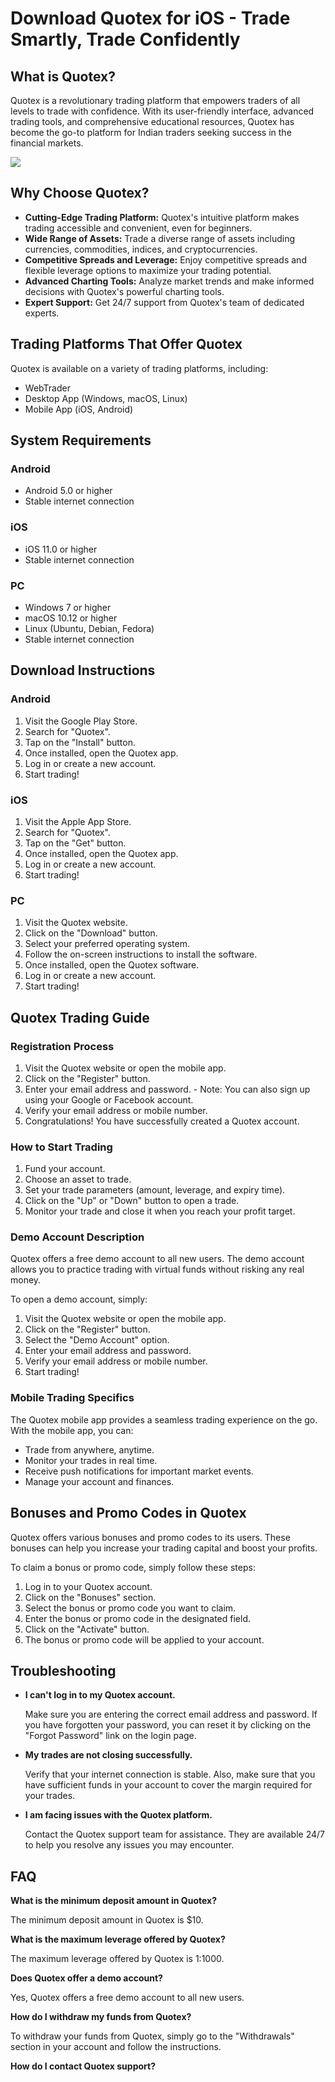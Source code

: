 # Download Quotex for iOS - Trade Smartly, Trade Confidently

## What is Quotex?

Quotex is a revolutionary trading platform that empowers traders of all
levels to trade with confidence. With its user-friendly interface,
advanced trading tools, and comprehensive educational resources, Quotex
has become the go-to platform for Indian traders seeking success in the
financial markets.

[![](https://static.quotex.io/files/10_en/300_250.jpg)](https://traff.sbs/brokerqxlid)

## Why Choose Quotex?

-   **Cutting-Edge Trading Platform:** Quotex\'s intuitive platform
    makes trading accessible and convenient, even for beginners.
-   **Wide Range of Assets:** Trade a diverse range of assets including
    currencies, commodities, indices, and cryptocurrencies.
-   **Competitive Spreads and Leverage:** Enjoy competitive spreads and
    flexible leverage options to maximize your trading potential.
-   **Advanced Charting Tools:** Analyze market trends and make informed
    decisions with Quotex\'s powerful charting tools.
-   **Expert Support:** Get 24/7 support from Quotex\'s team of
    dedicated experts.

## Trading Platforms That Offer Quotex

Quotex is available on a variety of trading platforms, including:

-   WebTrader
-   Desktop App (Windows, macOS, Linux)
-   Mobile App (iOS, Android)

## System Requirements

### Android

-   Android 5.0 or higher
-   Stable internet connection

### iOS

-   iOS 11.0 or higher
-   Stable internet connection

### PC

-   Windows 7 or higher
-   macOS 10.12 or higher
-   Linux (Ubuntu, Debian, Fedora)
-   Stable internet connection

## Download Instructions

### Android

1.  Visit the Google Play Store.
2.  Search for "Quotex".
3.  Tap on the "Install" button.
4.  Once installed, open the Quotex app.
5.  Log in or create a new account.
6.  Start trading!

### iOS

1.  Visit the Apple App Store.
2.  Search for "Quotex".
3.  Tap on the "Get" button.
4.  Once installed, open the Quotex app.
5.  Log in or create a new account.
6.  Start trading!

### PC

1.  Visit the Quotex website.
2.  Click on the "Download" button.
3.  Select your preferred operating system.
4.  Follow the on-screen instructions to install the software.
5.  Once installed, open the Quotex software.
6.  Log in or create a new account.
7.  Start trading!

## Quotex Trading Guide

### Registration Process

1.  Visit the Quotex website or open the mobile app.
2.  Click on the "Register" button.
3.  Enter your email address and password. - Note: You can also sign up
    using your Google or Facebook account.
4.  Verify your email address or mobile number.
5.  Congratulations! You have successfully created a Quotex account.

### How to Start Trading

1.  Fund your account.
2.  Choose an asset to trade.
3.  Set your trade parameters (amount, leverage, and expiry time).
4.  Click on the "Up" or "Down" button to open a trade.
5.  Monitor your trade and close it when you reach your profit target.

### Demo Account Description

Quotex offers a free demo account to all new users. The demo account
allows you to practice trading with virtual funds without risking any
real money.

To open a demo account, simply:

1.  Visit the Quotex website or open the mobile app.
2.  Click on the "Register" button.
3.  Select the "Demo Account" option.
4.  Enter your email address and password.
5.  Verify your email address or mobile number.
6.  Start trading!

### Mobile Trading Specifics

The Quotex mobile app provides a seamless trading experience on the go.
With the mobile app, you can:

-   Trade from anywhere, anytime.
-   Monitor your trades in real time.
-   Receive push notifications for important market events.
-   Manage your account and finances.

## Bonuses and Promo Codes in Quotex

Quotex offers various bonuses and promo codes to its users. These
bonuses can help you increase your trading capital and boost your
profits.

To claim a bonus or promo code, simply follow these steps:

1.  Log in to your Quotex account.
2.  Click on the "Bonuses" section.
3.  Select the bonus or promo code you want to claim.
4.  Enter the bonus or promo code in the designated field.
5.  Click on the "Activate" button.
6.  The bonus or promo code will be applied to your account.

## Troubleshooting

-   **I can\'t log in to my Quotex account.**

    Make sure you are entering the correct email address and password.
    If you have forgotten your password, you can reset it by clicking on
    the "Forgot Password" link on the login page.

-   **My trades are not closing successfully.**

    Verify that your internet connection is stable. Also, make sure that
    you have sufficient funds in your account to cover the margin
    required for your trades.

-   **I am facing issues with the Quotex platform.**

    Contact the Quotex support team for assistance. They are available
    24/7 to help you resolve any issues you may encounter.

## FAQ

**What is the minimum deposit amount in Quotex?**

The minimum deposit amount in Quotex is \$10.

**What is the maximum leverage offered by Quotex?**

The maximum leverage offered by Quotex is 1:1000.

**Does Quotex offer a demo account?**

Yes, Quotex offers a free demo account to all new users.

**How do I withdraw my funds from Quotex?**

To withdraw your funds from Quotex, simply go to the "Withdrawals"
section in your account and follow the instructions.

**How do I contact Quotex support?**

